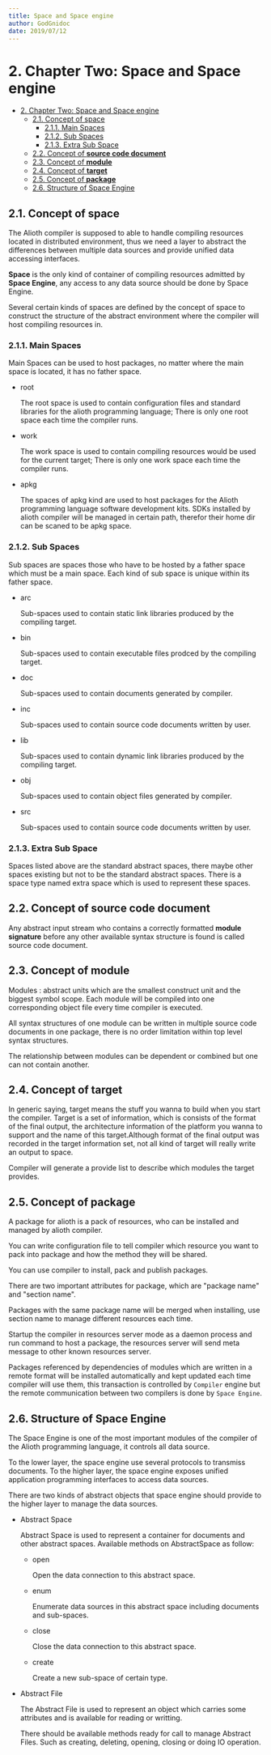 ```yaml
---
title: Space and Space engine
author: GodGnidoc
date: 2019/07/12
---
```


# 2. Chapter Two: Space and Space engine

- [2. Chapter Two: Space and Space engine](#2-Chapter-Two-Space-and-Space-engine)
  - [2.1. Concept of space](#21-Concept-of-space)
    - [2.1.1. Main Spaces](#211-Main-Spaces)
    - [2.1.2. Sub Spaces](#212-Sub-Spaces)
    - [2.1.3. Extra Sub Space](#213-Extra-Sub-Space)
  - [2.2. Concept of **source code document**](#22-Concept-of-source-code-document)
  - [2.3. Concept of **module**](#23-Concept-of-module)
  - [2.4. Concept of **target**](#24-Concept-of-target)
  - [2.5. Concept of **package**](#25-Concept-of-package)
  - [2.6. Structure of Space Engine](#26-Structure-of-Space-Engine)

## 2.1. Concept of space

The Alioth compiler is supposed to able to handle compiling resources located in distributed environment, thus we need a layer to abstract the differences between multiple data sources and provide unified data accessing interfaces.

**Space** is the only kind of container of compiling resources admitted by **Space Engine**, any access to any data source should be done by Space Engine.

Several certain kinds of spaces are defined by the concept of space to construct the structure of the abstract environment where the compiler will host compiling resources in.

### 2.1.1. Main Spaces

Main Spaces can be used to host packages, no matter where the main space is located, it has no father space.

- root
  
  The root space is used to contain configuration files and standard libraries for the alioth programming language; There is only one root space each time the compiler runs.
- work

  The work space is used to contain compiling resources would be used for the current target; There is only one work space each time the compiler runs.
- apkg

  The spaces of apkg kind are used to host packages for the Alioth programming language software development kits. SDKs installed by alioth compiler will be managed in certain path, therefor their home dir can be scaned to be apkg space.
### 2.1.2. Sub Spaces

Sub spaces are spaces those who have to be hosted by a father space which must be a main space. Each kind of sub space is unique within its father space.

- arc

  Sub-spaces used to contain static link libraries produced by the compiling target.
- bin

  Sub-spaces used to contain executable files prodced by the compiling target.
- doc

  Sub-spaces used to contain documents generated by compiler.
- inc

  Sub-spaces used to contain source code documents written by user.
- lib

  Sub-spaces used to contain dynamic link libraries produced by the compiling target.
- obj

  Sub-spaces used to contain object files generated by compiler.
- src

  Sub-spaces used to contain source code documents written by user.

### 2.1.3. Extra Sub Space

Spaces listed above are the standard abstract spaces, there maybe other spaces existing but not to be the standard abstract spaces. There is a space type named extra space which is used to represent these spaces.

## 2.2. Concept of **source code document**

Any abstract input stream who contains a correctly formatted **module signature** before any other available syntax structure is found is called source code document.

## 2.3. Concept of **module**

Modules : abstract units which are the smallest construct unit and the biggest symbol scope. Each module will be compiled into one corresponding object file every time compiler is executed.

All syntax structures of one module can be written in multiple source code documents in one package, there is no order limitation within top level syntax structures.

The relationship between modules can be dependent or combined but one can not contain another.

## 2.4. Concept of **target**

In generic saying, target means the stuff you wanna to build when you start the compiler. Target is a set of information, which is consists of the format of the final output, the architecture information of the platform you wanna to support and the name of this target.Although format of the final output was recorded in the target information set, not all kind of target will really write an output to space.

Compiler will generate a provide list to describe which modules the target provides.

## 2.5. Concept of **package**

A package for alioth is a pack of resources, who can be installed and managed by alioth compiler.

You can write configuration file to tell compiler which resource you want to pack into package and how the method they will be shared.

You can use compiler to install, pack and publish packages.

There are two important attributes for package, which are "package name" and "section name".

Packages with the same package name will be merged when installing, use section name to manage different resources each time.

Startup the compiler in resources server mode as a daemon process and run command to host a package, the resources server will send meta message to other known resources server.

Packages referenced by dependencies of modules which are written in a remote format will be installed automatically and kept updated each time compiler will use them, this transaction is controlled by `Compiler` engine but the remote communication between two compilers is done by `Space Engine`.

## 2.6. Structure of Space Engine

The Space Engine is one of the most important modules of the compiler of the Alioth programming language, it controls all data source.

To the lower layer, the space engine use several protocols to transmiss documents. To the higher layer, the space engine exposes unified application programming interfaces to access data sources.

There are two kinds of abstract objects that space engine should provide to the higher layer to manage the data sources.

- Abstract Space

  Abstract Space is used to represent a container for documents and other abstract spaces.
  Available methods on AbstractSpace as follow:
  - open
  
    Open the data connection to this abstract space.
  - enum

    Enumerate data sources in this abstract space including documents and sub-spaces.
  - close

    Close the data connection to this abstract space.
  - create

    Create a new sub-space of certain type.
- Abstract File

  The Abstract File is used to represent an object which carries some attributes and is available for reading or writting.

  There should be available methods ready for call to manage Abstract Files. Such as creating, deleting, opening, closing or doing IO operation.